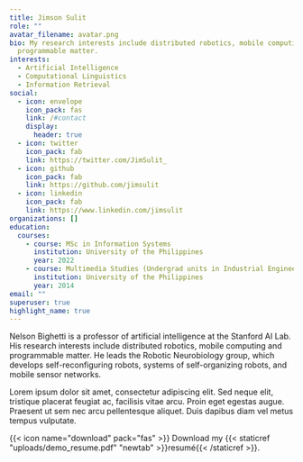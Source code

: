 ```yaml
---
title: Jimson Sulit
role: ""
avatar_filename: avatar.png
bio: My research interests include distributed robotics, mobile computing and
  programmable matter.
interests:
  - Artificial Intelligence
  - Computational Linguistics
  - Information Retrieval
social:
  - icon: envelope
    icon_pack: fas
    link: /#contact
    display:
      header: true
  - icon: twitter
    icon_pack: fab
    link: https://twitter.com/JimSulit_
  - icon: github
    icon_pack: fab
    link: https://github.com/jimsulit
  - icon: linkedin
    icon_pack: fab
    link: https://www.linkedin.com/jimsulit
organizations: []
education:
  courses:
    - course: MSc in Information Systems
      institution: University of the Philippines
      year: 2022
    - course: Multimedia Studies (Undergrad units in Industrial Engineering)
      institution: University of the Philippines
      year: 2014
email: ""
superuser: true
highlight_name: true
---
```


Nelson Bighetti is a professor of artificial intelligence at the Stanford AI Lab. His research interests include distributed robotics, mobile computing and programmable matter. He leads the Robotic Neurobiology group, which develops self-reconfiguring robots, systems of self-organizing robots, and mobile sensor networks.

Lorem ipsum dolor sit amet, consectetur adipiscing elit. Sed neque elit, tristique placerat feugiat ac, facilisis vitae arcu. Proin eget egestas augue. Praesent ut sem nec arcu pellentesque aliquet. Duis dapibus diam vel metus tempus vulputate.

{{< icon name="download" pack="fas" >}} Download my {{< staticref "uploads/demo_resume.pdf" "newtab" >}}resumé{{< /staticref >}}.
